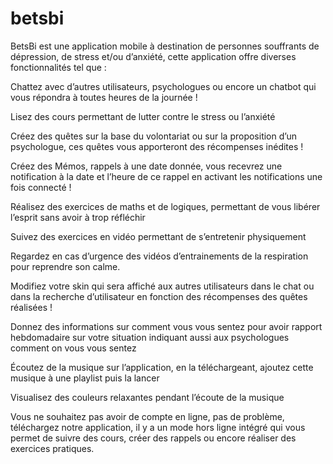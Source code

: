 # betsbi

BetsBi est une application mobile à destination de personnes souffrants de dépression, de stress et/ou d’anxiété, cette application offre diverses fonctionnalités tel que :

Chattez avec d’autres utilisateurs, psychologues ou encore un chatbot qui vous répondra à toutes heures de la journée !

Lisez des cours permettant de lutter contre le stress ou l’anxiété

Créez des quêtes sur la base du volontariat ou sur la proposition d’un psychologue, ces quêtes vous apporteront des récompenses inédites !

Créez des Mémos, rappels à une date donnée, vous recevrez une notification à la date et l’heure de ce rappel en activant les notifications une fois connecté !

Réalisez des exercices de maths et de logiques, permettant de vous libérer l’esprit sans avoir à trop réfléchir

Suivez des exercices en vidéo permettant de s’entretenir physiquement

Regardez en cas d’urgence des vidéos d’entrainements de la respiration pour reprendre son calme.

Modifiez votre skin qui sera affiché aux autres utilisateurs dans le chat ou dans la recherche d’utilisateur en fonction des récompenses des quêtes réalisées !

Donnez des informations sur comment vous vous sentez  pour avoir rapport hebdomadaire sur votre situation indiquant aussi aux psychologues comment on vous vous sentez

Écoutez de la musique sur l’application, en la téléchargeant, ajoutez cette musique à une playlist puis la lancer

Visualisez des couleurs relaxantes pendant l’écoute de la musique

Vous ne souhaitez pas avoir de compte en ligne, pas de problème, téléchargez notre application, il y a un mode hors ligne intégré qui vous permet de suivre des cours, créer des rappels ou encore réaliser des exercices pratiques.
